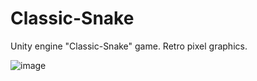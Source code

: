 # Classic-Snake

Unity engine "Classic-Snake" game.
Retro pixel graphics.

![image](https://sun9-east.userapi.com/sun9-34/s/v1/ig2/5vUtU-an7xWrTqnP4J12koRHNUDE6b7t1EXkgCDyY9j89YiWp2eZibHXYSnPy9XOXksIXPt9IG8cDw4KXMQ7v5fR.jpg?size=1769x794&quality=96&type=album)
